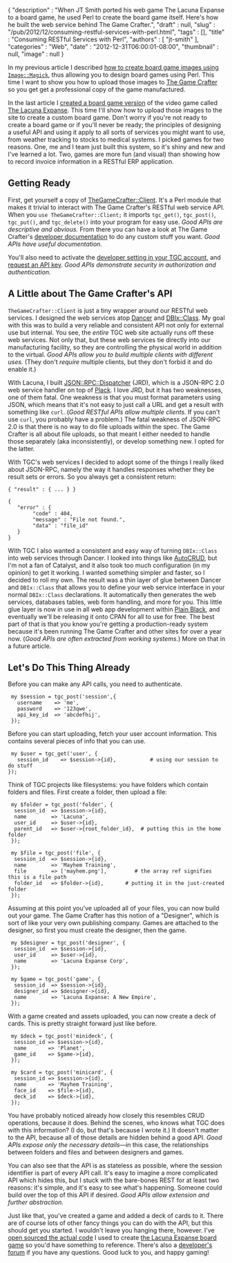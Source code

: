 {
   "description" : "When JT Smith ported his web game The Lacuna Expanse to a board game, he used Perl to create the board game itself. Here's how he built the web service behind The Game Crafter.",
   "draft" : null,
   "slug" : "/pub/2012/12/consuming-restful-services-with-perl.html",
   "tags" : [],
   "title" : "Consuming RESTful Services with Perl",
   "authors" : [
      "jt-smith"
   ],
   "categories" : "Web",
   "date" : "2012-12-31T06:00:01-08:00",
   "thumbnail" : null,
   "image" : null
}



In my previous article I described [how to create board game images using `Image::Magick`](/pub/2012/11/designing-board-games-with-perl.html), thus allowing you to design board games using Perl. This time I want to show you how to upload those images to [The Game Crafter](https://www.thegamecrafter.com/) so you get get a professional copy of the game manufactured.

In the last article I [created a board game version](https://www.thegamecrafter.com/games/lacuna-expanse:-a-new-empire) of the video game called [The Lacuna Expanse](http://www.lacunaexpanse.com). This time I'll show how to upload those images to the site to create a custom board game. Don't worry if you're not ready to create a board game or if you'll never be ready; the principles of designing a useful API and using it apply to all sorts of services you might want to use, from weather tracking to stocks to medical systems. I picked games for two reasons. One, me and I team just built this system, so it's shiny and new and I've learned a lot. Two, games are more fun (and visual) than showing how to record invoice information in a RESTful ERP application.

Getting Ready
-------------

First, get yourself a copy of [TheGameCrafter::Client](http://search.cpan.org/~rizen/TheGameCrafter-Client/lib/TheGameCrafter/Client.pm). It's a Perl module that makes it trivial to interact with The Game Crafter's RESTful web service API. When you `use TheGameCrafter::Client;` it imports `tgc_get()`, `tgc_post()`, `tgc_put()`, and `tgc_delete()` into your program for easy use. *Good APIs are descriptive and obvious.* From there you can have a look at The Game Crafter's [developer documentation](https://www.thegamecrafter.com/developer/) to do any custom stuff you want. *Good APIs have useful documentation.*

You'll also need to activate the [developer setting in your TGC account](https://www.thegamecrafter.com/account), and [request an API key](https://www.thegamecrafter.com/account/apikeys). *Good APIs demonstrate security in authorization and authentication.*

A Little about The Game Crafter's API
-------------------------------------

`TheGameCrafter::Client` is just a tiny wrapper around our RESTful web services. I designed the web services atop [Dancer](http://search.cpan.org/~xsawyerx/Dancer/lib/Dancer.pm) and [DBIx::Class](http://search.cpan.org/~frew/DBIx-Class/lib/DBIx/Class.pm). My goal with this was to build a very reliable and consistent API not only for external use but internal. You see, the *entire* TGC web site actually runs off these web services. Not only that, but these web services tie directly into our manufacturing facility, so they are controlling the physical world in addition to the virtual. *Good APIs allow you to build multiple clients with different uses.* (They don't *require* multiple clients, but they don't forbid it and do enable it.)

With Lacuna, I built [JSON::RPC::Dispatcher](http://search.cpan.org/~rizen/JSON-RPC-Dispatcher/lib/JSON/RPC/Dispatcher.pm.orig) (JRD), which is a JSON-RPC 2.0 web service handler on top of [Plack](http://search.cpan.org/~miyagawa/Plack/lib/Plack.pm). I love JRD, but it has two weaknesses, one of them fatal. One weakness is that you must format parameters using JSON, which means that it's not easy to just call a URL and get a result with something like `curl`. (*Good RESTful APIs allow multiple clients.* If you can't use `curl`, you probably have a problem.) The fatal weakness of JSON-RPC 2.0 is that there is no way to do file uploads within the spec. The Game Crafter is all about file uploads, so that meant I either needed to handle those separately (aka inconsistently), or develop something new. I opted for the latter.

With TGC's web services I decided to adopt some of the things I really liked about JSON-RPC, namely the way it handles responses whether they be result sets or errors. So you always get a consistent return:

    { "result" : { ... } }

    {
       "error" : {
            "code" : 404,
            "message" : "File not found.",
            "data" : "file_id"
       }
    }

With TGC I also wanted a consistent and easy way of turning `DBIx::Class` into web services through Dancer. I looked into things like [AutoCRUD](http://search.cpan.org/~oliver/Catalyst-Plugin-AutoCRUD-2.122460/lib/Catalyst/Plugin/AutoCRUD.pm), but I'm not a fan of Catalyst, and it also took too much configuration (in my opinion) to get it working. I wanted something simpler and faster, so I decided to roll my own. The result was a thin layer of glue between Dancer and `DBIx::Class` that allows you to define your web service interface in your normal `DBIx::Class` declarations. It automatically then generates the web services, databases tables, web form handling, and more for you. This little glue layer is now in use in all web app development within [Plain Black](http://www.plainblack.com/), and eventually we'll be releasing it onto CPAN for all to use for free. The best part of that is that you know you're getting a production-ready system because it's been running The Game Crafter and other sites for over a year now. (*Good APIs are often extracted from working systems.*) More on that in a future article.

Let's Do This Thing Already
---------------------------

Before you can make any API calls, you need to authenticate.

     my $session = tgc_post('session',{
       username    => 'me',
       password    => '123qwe',
       api_key_id  => 'abcdefhij',
     });

Before you can start uploading, fetch your user account information. This contains several pieces of info that you can use.

     my $user = tgc_get('user', {
       session_id    => $session->{id},           # using our session to do stuff
    });

Think of TGC projects like filesystems: you have folders which contain folders and files. First create a folder, then upload a file:

     my $folder = tgc_post('folder', {
      session_id  => $session->{id},
      name        => 'Lacuna',
      user_id     => $user->{id},
      parent_id   => $user->{root_folder_id},  # putting this in the home folder
     });

     my $file = tgc_post('file', {
      session_id  => $session->{id},
      name        => 'Mayhem Training',
      file        => ['mayhem.png'],         # the array ref signifies this is a file path
      folder_id   => $folder->{id},       # putting it in the just-created folder
     });

Assuming at this point you've uploaded all of your files, you can now build out your game. The Game Crafter has this notion of a "Designer", which is sort of like your very own publishing company. Games are attached to the designer, so first you must create the designer, then the game.

     my $designer = tgc_post('designer', {
      session_id  => $session->{id},
      user_id     => $user->{id},
      name        => 'Lacuna Expanse Corp',
     });

     my $game = tgc_post('game', {
      session_id  => $session->{id},
      designer_id => $designer->{id},
      name        => 'Lacuna Expanse: A New Empire',
     });

With a game created and assets uploaded, you can now create a deck of cards. This is pretty straight forward just like before.

     my $deck = tgc_post('minideck', {
      session_id => $session->{id},
      name       => 'Planet',
      game_id    => $game->{id},
     });

     my $card = tgc_post('minicard', {
      session_id => $session->{id},
      name       => 'Mayhem Training',
      face_id    => $file->{id},
      deck_id    => $deck->{id},
     });

You have probably noticed already how closely this resembles CRUD operations, because it does. Behind the scenes, who knows what TGC does with this information? (I do, but that's because I wrote it.) It doesn't matter to the API, because all of those details are hidden behind a good API. *Good APIs expose only the necessary details*—in this case, the relationships between folders and files and between designers and games.

You can also see that the API is as stateless as possible, where the session identifier is part of every API call. It's easy to imagine a more complicated API which hides this, but I stuck with the bare-bones REST for at least two reasons: it's simple, and it's easy to see what's happening. Someone could build over the top of this API if desired. *Good APIs allow extension and further abstraction.*

Just like that, you've created a game and added a deck of cards to it. There are of course lots of other fancy things you can do with the API, but this should get you started. I wouldn't leave you hanging there, however. I've [open sourced the actual code](https://github.com/plainblack/Lacuna-Board-Game) I used to create [the Lacuna Expanse board game](https://www.thegamecrafter.com/games/lacuna-expanse:-a-new-empire) so you'd have something to reference. There's also a [developer's forum](https://community.thegamecrafter.com/forums/developers) if you have any questions. Good luck to you, and happy gaming!
